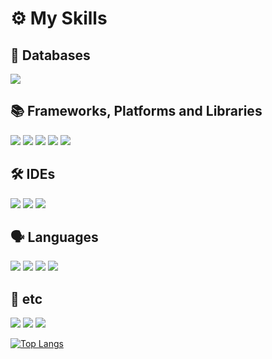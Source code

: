 <h1>⚙ My Skills</h1>

<h2>💾 Databases</h2>
<p>
  <span><img src="https://img.shields.io/badge/ORACLEDB-F80000?style=for-the-badge&logo=Oracle&logoColor=white"/></span>
</p>

<h2>📚 Frameworks, Platforms and Libraries</h2>
<p>
  <span><img src="https://img.shields.io/badge/SPRING-6DB33F?style=for-the-badge&logo=Spring&logoColor=white"/></span>
  <span><img src="https://img.shields.io/badge/SPRING BOOT-6DB33F?style=for-the-badge&logo=SpringBoot&logoColor=white"/></span>
  <span><img src="https://img.shields.io/badge/THYMELEAF-005F0F?style=for-the-badge&logo=Thymeleaf&logoColor=white"/></span>
  <span><img src="https://img.shields.io/badge/BOOTSTRAP-7952B3?style=for-the-badge&logo=Bootstrap&logoColor=white"/></span>
  <span><img src="https://img.shields.io/badge/JQUERY-0769AD?style=for-the-badge&logo=jQuery&logoColor=white"/></span>
</p>

<h2>🛠 IDEs</h2>
<p>
  <span><img src="https://img.shields.io/badge/ECLIPSE-2C2255?style=for-the-badge&logo=Eclipse&logoColor=white"/></span>
  <span><img src="https://img.shields.io/badge/INTELLIJIDEA-F53F82?style=for-the-badge&logo=IntelliJ IDEA&logoColor=white"/></span>
  <span><img src="https://img.shields.io/badge/VISUAL STUDIO CODE-007ACC?style=for-the-badge&logo=Visual Studio Code&logoColor=white"/></span>
</p>

<h2>🗣️ Languages</h2> 
<p>
  <span><img src="https://img.shields.io/badge/JAVA-007396?style=for-the-badge&logo=Java&logoColor=white"/></span>
  <span><img src="https://img.shields.io/badge/HTML5-E34F26?style=for-the-badge&logo=HTML5&logoColor=white"/></span>
  <span><img src="https://img.shields.io/badge/CSS3-1572B6?style=for-the-badge&logo=CSS3&logoColor=white"/></span>
  <span><img src="https://img.shields.io/badge/JAVASCRIPT-F7DF1E?style=for-the-badge&logo=JavaScript&logoColor=white"/></span>
</p>

<h2>🎈 etc</h2>
<p>
  <span><img src="https://img.shields.io/badge/GITHUB-181717?style=for-the-badge&logo=GitHub&logoColor=white"/></span>
  <span><img src="https://img.shields.io/badge/PHOTOSHOP-31A8FF?style=for-the-badge&logo=Adobe Photoshop&logoColor=white"/></span>
  <span><img src="https://img.shields.io/badge/ILLUSTRATOR-FF9A00?style=for-the-badge&logo=Adobe Illustrator&logoColor=white"/></span>
</p>

[![Top Langs](https://github-readme-stats.vercel.app/api/top-langs/?username=dkdkhappy)](https://github.com/dkdkhappy/github-readme-stats)
